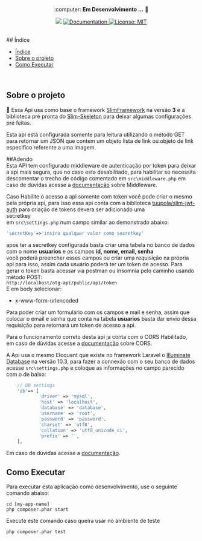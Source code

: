 <p align="center"> :computer: <strong>Em Desenvolvimento ...</strong> 🚧</p>
<p align="center"> 
   <img src="https://img.shields.io/badge/version-0.0.1-red.svg" />
  
  <a href="https://github.com/Flameuss">
    <img alt="Documentation" src="https://img.shields.io/badge/documentation-yes-brightgreen.svg" target="_blank" />
  </a>
 
 <a href="https://github.com/Flameuss">
    <img alt="License: MIT" src="https://img.shields.io/badge/License-MIT-blue.svg" target="_blank" />
  </a>
</p>
<br>
## Índice

- [Índice](#índice)
- [Sobre o projeto](#sobre-o-projeto)
- [Como Executar](#como-executar)


<br>

<a id="sobre-o-projeto"></a>

## Sobre o projeto<br>

:memo: Essa Api usa como base o framework [SlimFramework](https://www.slimframework.com/) na versão <b>3</b> e a biblioteca pré pronta do [Slim-Skeleton](https://github.com/slimphp/Slim-Skeleton) para deixar algumas configurações pré feitas.

Esta api está configurada somente para leitura utilizando o método GET para retornar um JSON que contem um objeto lista de link ou objeto de link especifico referente a uma imagem.

<a id="adendo"></a>

##Adendo<br>
Esta API tem configurado middleware de autenticação por token para deixar a api mais segura, que no caso esta desabilitado, para habilitar so necessita descomentar o trecho de código  comentado em `src\middleware.php` em caso de dúvidas acesse a [documentação](https://www.slimframework.com/docs/v3/concepts/middleware.html) sobre Middleware.

Caso Habilite o acesso a api somente com token você pode criar  o mesmo pela própria api,
para isso essa api conta com a biblioteca [tuupola/slim-jwt-auth](https://github.com/tuupola/slim-jwt-auth) para criação de tokens devera ser adicionado uma <br>secretkey</br> em `src\settings.php` num campo similar ao demonstrado abaixo:<br>

```php
'secretKey'=>'insira qualquer valor como secretkey'

```
apos ter a secretkey configurada basta criar uma tabela no banco de dados com o nome <b>usuarios</b> e os campos <b>id, nome, email, senha</b><br>
você poderá preencher esses campos ou criar uma requisição na própria api para isso, assim cada usuário poderá ter um token de acesso.
Para gerar o token basta acessar via postman ou insomnia pelo caminho usando método POST:<br> `http://localhost/otg-api/public/api/token` <br>
E em body selecionar:<br>  
* x-www-form-urlencoded<br> 

Para poder criar um formulário com os campos e mail e senha, assim que colocar o email e senha que conta na tabela <b>usuarios</b> basta dar envio dessa requisição para retornará um token de acesso a api.  

Para o funcionamento correto desta api ja conta com o CORS Habilitado, em caso de dúvidas acesse a [documentação](https://www.slimframework.com/docs/v3/cookbook/enable-cors.html) sobre CORS.

A Api usa o mesmo Eloquent que existe no framework Laravel o [Illuminate Database](https://github.com/illuminate/database) na versão 10.3, para fazer a connexão com o seu banco de dados acesse `src\settings.php` e coloque as informações no campo parecido com o de baixo:<br>
```php
	// DB settings
	'db'=> [
			'driver' => 'mysql',
			'host' => 'localhost',
			'database' => 'database',
			'username' => 'root',
			'password' => 'password',
			'charset' => 'utf8',
			'collation' => 'utf8_unicode_ci',
			'prefix' => '',
	],
``` 
 Em caso de dúvidas acesse a [documentação](https://laravel.com/docs/10.x/eloquent-resources#main-content).

 


<a id="executar"></a>

## Como Executar<br>

Para executar esta aplicação como desenvolvimento, use o seguinte comando abaixo:

	cd [my-app-name]
	php composer.phar start

Execute este comando caso queira usar no ambiente de teste

	php composer.phar test


